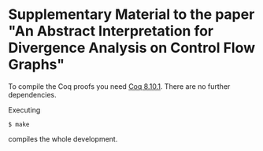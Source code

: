 # Supplementary Material to the paper "An Abstract Interpretation for Divergence Analysis on Control Flow Graphs"

To compile the Coq proofs you need [Coq 8.10.1](https://github.com/coq/coq/releases/tag/V8.10.1).
There are no further dependencies.

Executing
```
$ make
```
compiles the whole development.

